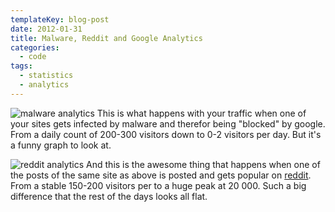 ```yaml
---
templateKey: blog-post
date: 2012-01-31
title: Malware, Reddit and Google Analytics
categories:
  - code
tags:
  - statistics
  - analytics
---
```


![malware analytics](/img/malware_analytics.png "malware analytics")
This is what happens with your traffic when one of your sites gets infected by malware and therefor being "blocked" by google. From a daily count of 200-300 visitors down to 0-2 visitors per day. But it's a funny graph to look at.

![reddit analytics](/img/reddit_analytics.png "reddit analytics")
And this is the awesome thing that happens when one of the posts of the same site as above is posted and gets popular on [reddit](http://reddit.com). From a stable 150-200 visitors per to a huge peak at 20 000. Such a big difference that the rest of the days looks all flat.
